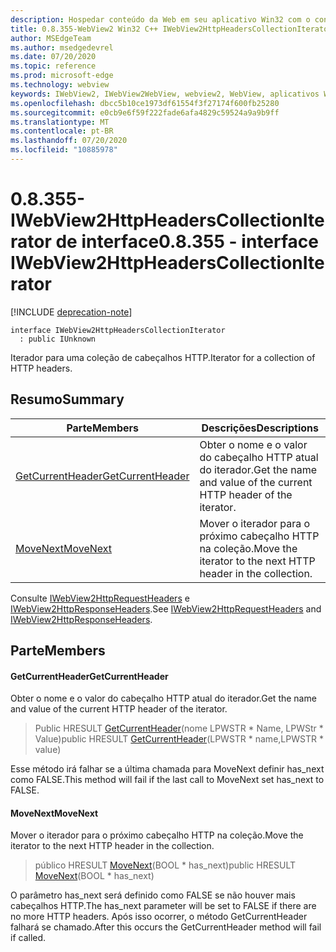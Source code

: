 ```yaml
---
description: Hospedar conteúdo da Web em seu aplicativo Win32 com o controle WebView2 do Microsoft Edge
title: 0.8.355-WebView2 Win32 C++ IWebView2HttpHeadersCollectionIterator
author: MSEdgeTeam
ms.author: msedgedevrel
ms.date: 07/20/2020
ms.topic: reference
ms.prod: microsoft-edge
ms.technology: webview
keywords: IWebView2, IWebView2WebView, webview2, WebView, aplicativos Win32, Win32, Edge
ms.openlocfilehash: dbcc5b10ce1973df61554f3f27174f600fb25280
ms.sourcegitcommit: e0cb9e6f59f222fade6afa4829c59524a9a9b9ff
ms.translationtype: MT
ms.contentlocale: pt-BR
ms.lasthandoff: 07/20/2020
ms.locfileid: "10885978"
---
```

# <span data-ttu-id="cf54c-104">0.8.355-IWebView2HttpHeadersCollectionIterator de interface</span><span class="sxs-lookup"><span data-stu-id="cf54c-104">0.8.355 - interface IWebView2HttpHeadersCollectionIterator</span></span> 

[!INCLUDE [deprecation-note](../../includes/deprecation-note.md)]

```
interface IWebView2HttpHeadersCollectionIterator
  : public IUnknown
```

<span data-ttu-id="cf54c-105">Iterador para uma coleção de cabeçalhos HTTP.</span><span class="sxs-lookup"><span data-stu-id="cf54c-105">Iterator for a collection of HTTP headers.</span></span>

## <span data-ttu-id="cf54c-106">Resumo</span><span class="sxs-lookup"><span data-stu-id="cf54c-106">Summary</span></span>

 <span data-ttu-id="cf54c-107">Parte</span><span class="sxs-lookup"><span data-stu-id="cf54c-107">Members</span></span>                        | <span data-ttu-id="cf54c-108">Descrições</span><span class="sxs-lookup"><span data-stu-id="cf54c-108">Descriptions</span></span>
--------------------------------|---------------------------------------------
[<span data-ttu-id="cf54c-109">GetCurrentHeader</span><span class="sxs-lookup"><span data-stu-id="cf54c-109">GetCurrentHeader</span></span>](#getcurrentheader) | <span data-ttu-id="cf54c-110">Obter o nome e o valor do cabeçalho HTTP atual do iterador.</span><span class="sxs-lookup"><span data-stu-id="cf54c-110">Get the name and value of the current HTTP header of the iterator.</span></span>
[<span data-ttu-id="cf54c-111">MoveNext</span><span class="sxs-lookup"><span data-stu-id="cf54c-111">MoveNext</span></span>](#movenext) | <span data-ttu-id="cf54c-112">Mover o iterador para o próximo cabeçalho HTTP na coleção.</span><span class="sxs-lookup"><span data-stu-id="cf54c-112">Move the iterator to the next HTTP header in the collection.</span></span>

<span data-ttu-id="cf54c-113">Consulte [IWebView2HttpRequestHeaders](IWebView2HttpRequestHeaders.md) e [IWebView2HttpResponseHeaders](IWebView2HttpResponseHeaders.md).</span><span class="sxs-lookup"><span data-stu-id="cf54c-113">See [IWebView2HttpRequestHeaders](IWebView2HttpRequestHeaders.md) and [IWebView2HttpResponseHeaders](IWebView2HttpResponseHeaders.md).</span></span>

## <span data-ttu-id="cf54c-114">Parte</span><span class="sxs-lookup"><span data-stu-id="cf54c-114">Members</span></span>

#### <span data-ttu-id="cf54c-115">GetCurrentHeader</span><span class="sxs-lookup"><span data-stu-id="cf54c-115">GetCurrentHeader</span></span> 

<span data-ttu-id="cf54c-116">Obter o nome e o valor do cabeçalho HTTP atual do iterador.</span><span class="sxs-lookup"><span data-stu-id="cf54c-116">Get the name and value of the current HTTP header of the iterator.</span></span>

> <span data-ttu-id="cf54c-117">Public HRESULT [GetCurrentHeader](#getcurrentheader)(nome LPWSTR \* Name, LPWStr \* Value)</span><span class="sxs-lookup"><span data-stu-id="cf54c-117">public HRESULT [GetCurrentHeader](#getcurrentheader)(LPWSTR \* name,LPWSTR \* value)</span></span>

<span data-ttu-id="cf54c-118">Esse método irá falhar se a última chamada para MoveNext definir has_next como FALSE.</span><span class="sxs-lookup"><span data-stu-id="cf54c-118">This method will fail if the last call to MoveNext set has_next to FALSE.</span></span>

#### <span data-ttu-id="cf54c-119">MoveNext</span><span class="sxs-lookup"><span data-stu-id="cf54c-119">MoveNext</span></span> 

<span data-ttu-id="cf54c-120">Mover o iterador para o próximo cabeçalho HTTP na coleção.</span><span class="sxs-lookup"><span data-stu-id="cf54c-120">Move the iterator to the next HTTP header in the collection.</span></span>

> <span data-ttu-id="cf54c-121">público HRESULT [MoveNext](#movenext)(BOOL \* has_next)</span><span class="sxs-lookup"><span data-stu-id="cf54c-121">public HRESULT [MoveNext](#movenext)(BOOL \* has_next)</span></span>

<span data-ttu-id="cf54c-122">O parâmetro has_next será definido como FALSE se não houver mais cabeçalhos HTTP.</span><span class="sxs-lookup"><span data-stu-id="cf54c-122">The has_next parameter will be set to FALSE if there are no more HTTP headers.</span></span> <span data-ttu-id="cf54c-123">Após isso ocorrer, o método GetCurrentHeader falhará se chamado.</span><span class="sxs-lookup"><span data-stu-id="cf54c-123">After this occurs the GetCurrentHeader method will fail if called.</span></span>

